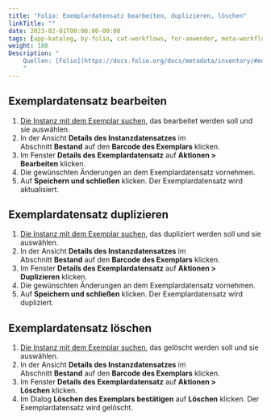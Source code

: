 ```yaml
---
title: "Folio: Exemplardatensatz bearbeiten, duplizieren, löschen"
linkTitle: ""
date: 2023-02-01T00:00:00-00:00
tags: [app-katalog, by-folio, cat-workflows, for-anwender, meta-workflow_sammlung]
weight: 180
Description: "
    Quellen: [Folio](https://docs.folio.org/docs/metadata/inventory/#editing-an-item-record) & [GBV](https://info.gbv.de/pages/viewpage.action?pageId=852492515)
    "
---
```


## Exemplardatensatz bearbeiten

1.  [Die Instanz mit dem Exemplar suchen](https://info.gbv.de/display/FOLIOGBVEXTERN/Folio%3A+Datensatz+suchen+im+Katalog), das bearbeitet werden soll und sie auswählen.
2.  In der Ansicht **Details des Instanzdatensatzes** im Abschnitt **Bestand** auf den **Barcode des Exemplars** klicken.
3.  Im Fenster **Details des Exemplardatensatz** auf **Aktionen > Bearbeiten** klicken.
4.  Die gewünschten Änderungen an dem Exemplardatensatz vornehmen.
5.  Auf **Speichern und schließen** klicken. Der Exemplardatensatz wird aktualisiert.

## Exemplardatensatz duplizieren

1.  [Die Instanz mit dem Exemplar suchen](https://info.gbv.de/display/FOLIOGBVEXTERN/Folio%3A+Datensatz+suchen+im+Katalog), das dupliziert werden soll und sie auswählen.
2.  In der Ansicht **Details des Instanzdatensatzes** im Abschnitt **Bestand** auf den **Barcode des Exemplars** klicken.
3.  Im Fenster **Details des Exemplardatensatz** auf **Aktionen > Duplizieren** klicken.
4.  Die gewünschten Änderungen an dem Exemplardatensatz vornehmen.
5.  Auf **Speichern und schließen** klicken. Der Exemplardatensatz wird dupliziert.

## Exemplardatensatz löschen

1.  [Die Instanz mit dem Exemplar suchen](https://info.gbv.de/display/FOLIOGBVEXTERN/Folio%3A+Datensatz+suchen+im+Katalog), das gelöscht werden soll und sie auswählen.
2.  In der Ansicht **Details des Instanzdatensatzes** im Abschnitt **Bestand** auf den **Barcode des Exemplars** klicken.
3.  Im Fenster **Details des Exemplardatensatz** auf **Aktionen > Löschen** klicken.
4.  Im Dialog **Löschen des Exemplars bestätigen** auf **Löschen** klicken. Der Exemplardatensatz wird gelöscht.
